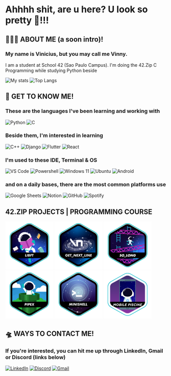 # Ahhhh shit, are u here? U look so pretty 🤭!!!
## 🙋🏽‍♂️ ABOUT ME (a soon intro)!
### My name is Vinicius, but you may call me Vinny.
I am a student at School 42 (Sao Paulo Campus). I'm doing the 42.Zip C Programming while studying Python beside


![My stats](https://github-readme-stats.vercel.app/api?username=vgomes-p&show_icons=true&theme=merko)
![Top Langs](https://github-readme-stats.vercel.app/api/top-langs/?username=vgomes-p&layout=compact&theme=merko)


## 👀 GET TO KNOW ME!
### These are the languages I've been learning and working with
![Python](https://img.shields.io/badge/Python-14354C?style=for-the-badge&logo=python&logoColor=white)
![C](https://img.shields.io/badge/C-00599C?style=for-the-badge&logo=c&logoColor=white)
### Beside them, I'm interested in learning
![C++](https://img.shields.io/badge/C%2B%2B-00599C?style=for-the-badge&logo=c%2B%2B&logoColor=white)
![Django](https://img.shields.io/badge/Django-092E20?style=for-the-badge&logo=django&logoColor=white)
![Flutter](https://img.shields.io/badge/Flutter-02569B?style=for-the-badge&logo=flutter&logoColor=white) 
![React](https://img.shields.io/badge/React-20232A?style=for-the-badge&logo=react&logoColor=61DAFB)
### I'm used to these IDE, Terminal & OS 
![VS Code](https://img.shields.io/badge/Visual_Studio_Code-0078D4?style=for-the-badge&logo=visual%20studio%20code&logoColor=white)
![Powershell](https://img.shields.io/badge/powershell-5391FE?style=for-the-badge&logo=powershell&logoColor=white)
![Windows 11](https://img.shields.io/badge/Windows-0078D6?style=for-the-badge&logo=windows&logoColor=white)
![Ubuntu](https://img.shields.io/badge/Ubuntu-E95420?style=for-the-badge&logo=ubuntu&logoColor=white)
![Android](https://img.shields.io/badge/Android-3DDC84?style=for-the-badge&logo=android&logoColor=white)
### and on a daily bases, there are the most common platforms use
![Google Sheets](https://img.shields.io/badge/Google%20Sheets-34A853?style=for-the-badge&logo=google-sheets&logoColor=white)
![Notion](https://img.shields.io/badge/Notion-000000?style=for-the-badge&logo=notion&logoColor=white)
![GitHub](https://img.shields.io/badge/GitHub-100000?style=for-the-badge&logo=github&logoColor=white)
![Spotify](https://img.shields.io/badge/Spotify-1ED760?&style=for-the-badge&logo=spotify&logoColor=white)

## 42.ZIP PROJECTS | PROGRAMMING COURSE
[![LIBFT](badges/libfte.png)](https://github.com/vgomes-p/libft-42)
[![GNL](badges/get_next_linee.png)](https://github.com/vgomes-p/get_next_line-42)
[![SO_LONG](badges/so_longe.png)](https://github.com/vgomes-p/so_long-42)
[![PIPEX](badges/pipexe.png)](https://github.com/vgomes-p/pipex-42)
[![MINISHELL](badges/minishelle.png)](https://github.com/vgomes-p/minishell-42)
[![MOBILE](badges/mobile_piscinee.png)](https://github.com/vgomes-p/mobile_piscine-42)


## 🛸 WAYS TO CONTACT ME!
### If you're interested, you can hit me up through LinkedIn, Gmail or Discord (links below)
[![LinkedIn](https://img.shields.io/badge/LinkedIn-0077B5?style=for-the-badge&logo=linkedin&logoColor=white)](https://www.linkedin.com/in/vinied-gpereira/)
[![Discord](https://img.shields.io/badge/Discord-7289DA?style=for-the-badge&logo=discord&logoColor=white)](https://discord.com/users/1226967137533558977)
[![Gmail](https://img.shields.io/badge/Gmail-D14836?style=for-the-badge&logo=gmail&logoColor=white)](vinied.contact@gmail.com)